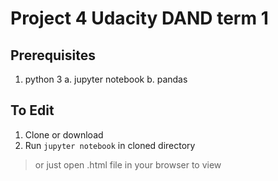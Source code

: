 # Project 4 Udacity DAND term 1

## Prerequisites 
1. python 3
	a. jupyter notebook
	b. pandas

## To Edit
1. Clone or download 
2. Run `jupyter notebook` in cloned directory

> or just open .html file in your browser to view
